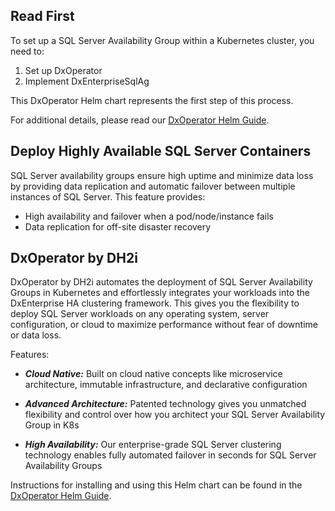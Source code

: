 ## Read First

To set up a SQL Server Availability Group within a Kubernetes cluster, you need to:

1. Set up DxOperator
2. Implement DxEnterpriseSqlAg

This DxOperator Helm chart represents the first step of this process.

For additional details, please read our [DxOperator Helm Guide](https://support.dh2i.com/dxoperator/v1.0.67.0/guides/dxesqlag-helm).

## Deploy Highly Available SQL Server Containers 

SQL Server availability groups ensure high uptime and minimize data loss 
by providing data replication and automatic failover between multiple 
instances of SQL Server. This feature provides:

- High availability and failover when a pod/node/instance fails
- Data replication for off-site disaster recovery

## DxOperator by DH2i 

DxOperator by DH2i automates the deployment of SQL Server Availability 
Groups in Kubernetes and effortlessly integrates your workloads into the 
DxEnterprise HA clustering framework. This gives you the flexibility to 
deploy SQL Server workloads on any operating system, server 
configuration, or cloud to maximize performance without fear of downtime 
or data loss.

Features: 

- ***Cloud Native:*** Built on cloud native concepts like microservice 
  architecture, immutable infrastructure, and declarative configuration

- ***Advanced Architecture:*** Patented technology gives you unmatched 
  flexibility and control over how you architect your SQL Server 
  Availability Group in K8s

- ***High Availability:*** Our enterprise-grade SQL Server clustering 
  technology enables fully automated failover in seconds for SQL Server 
  Availability Groups

Instructions for installing and using this Helm chart can be found in
the [DxOperator Helm Guide](https://support.dh2i.com/dxoperator/v1.0.67.0/guides/dxesqlag-helm).
